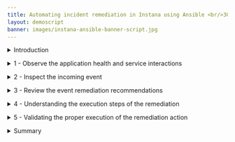 ```yaml
---
title: Automating incident remediation in Instana using Ansible <br/>300-level live demo
layout: demoscript
banner: images/instana-ansible-banner-script.jpg
---
```


<span id="top"></span>

<details markdown="1">

<summary>Introduction</summary>

In this demo, we’ll see how we can analyze an incoming event in Instana and leverage the new Automation Framework (in Open Beta) to automatically remediate the issue using Ansible. Our application is a content management app called Quote of the Day (QotD) that delivers personalized content via a mobile and web channel.  Due to a recent sales promotion the application has been receiving an exponential increase in user traffic. A notification has just been received indicating users are beginning to experience slow response times. We need to investigate and resolve this incoming event before additional users are impacted and to avoid a possible outage.

Let’s get started


<br/>

</details>

<p/>

<details markdown="1">

<summary>1 - Observe the application health and service interactions</summary>

<br/>

| **1.1** | **View golden signals of the QotD application** |
| :--- | :--- |
| **Narration** |Let’s first observe the golden signals of the application. The golden signals consist of a set of four metrics that offer a wide view of the health of a service from the perspective of the end-user or consumer. The four metrics or signals are: Latency, Traffic, Errors and Saturation.|
| **Action** &nbsp; 1.1.1 | Navigate to **Instana** and click the **Applications** perspective icon. <br/> <img src="images/1-1-1.png" width="800" /> |
| **Narration** | An Application Perspective (AP) is a power tool for monitoring alerting, and analysis of a microservice environment. Each AP auto-generates a feature rich monitoring dashboard for the golden signals. It helps organize teams to stay focused on the services they are interested in. Let’s now drill into the Quote of the Day cloud-native application. |
| **Action** &nbsp; 1.1.2 | Click the **Quote of the Day** application. <br/> <img src="images/1-1-2.png" width="800" /> |
| **Action** &nbsp; 1.1.3 | Click the **Summary** tab (1). Set the time period to **Last 10 minutes** (2). Click **Live** (3). <br/> <img src="images/1-1-3.png" width="800" /> |
| **Action** &nbsp; 1.1.4 | Ensure you are on the **Summary** tab. If not, click the **Summary** tab. <br/> <img src="images/1-1-4.png" width="800" /> |
| **Narration** | By starting examining the golden signals you can quickly detect any potential problems that might be directly affecting the behavior of the QotD application.<br/><br/> Observe the increase in both the erroneous call rate (1) and the mean service latency (2). Also notice that in the Top Services chart, the qotd-rating service is now at the top of the list (3) |

<br/>

| **1.2** | **Assess service dependencies** |
| :--- | :--- |
| **Narration** | The golden signals provide an aggregate view of all the services in the application. To drill down into more granular detail we should first understand how the services are interconnected. Instana automatically discovers the relationships between the services and correlates them into a application dependency graph. |
| **Action** &nbsp; 1.2.1 | Click the **Dependencies** tab. <br/> <img src="images/1-2-1.png" width="800" /> |
| **Narration** | We can snow see how the requests are moving through the application in real time. Instana captures 100% of all traces that flow through the application and is able to automatically analyze this information to pin-point hot spots in the request flows.<br/><br/>We can quickly tell if there are some problems with the application because several services are highlighted in yellow and red. From the service dependency graph we can see that the Rating service is having a performance issue. |

**[Go to top](#place1)**

<br/><br/>

</details>

<p/>

<details markdown="1">

<summary>2 - Inspect the incoming event</summary>

<br/>

| **2.1** | **Examine the event details** |
| :--- | :--- |
| **Narration** | Instana determines how the events are related and generates an alert only if the underlying event or group of events could potentially impact an end-user. Let’s examine the critical events detected by Instana. |
| **Action** &nbsp; 2.1.1 | Click the **Events -> Issues** tab. <br/> <img src="images/2-1-1.png" width="800" /> |
| **Action** &nbsp; 2.1.2 | Click on **Pod containers not ready** event <br/> <img src="images/2-1-2.png" width="800" /> |
| **Narration** | Each Instana issue contains the – Severity with start and end times. The chart plots metric values relevant to the problem.  The performance issue is still active and needs to be resolved to address the current end-user experience problems. |

**[Go to top](#place1)**

<br/><br/>

</details>

<p/>

<details markdown="1">

<summary>3 - Review the event remediation recommendations</summary>

Before we take a look at the specific event remediations, let’s first understand how Instana goes beyond pure observability to enables you take remedial action on an incoming event without ever leaving Instana. <br/><br/> This new incident remediation feature is referred to as the Action Framework.  The Action Framework is a collection of capabilities that allow you to define and manage a remediation. The Action Catalog is a central component of the Action Framework that allows you to manage the life cycle of the remediations.  The Action Framework can also interoperate and leverage external automation platforms like Ansible.
<br/>

| **3.1** | **Choose a remediation to execute** |
| :--- | :--- |
| **Narration** | The event page lists the details behind the event. By leveraging the Action Framework however, Instana can automatically fix the issue. The Event Details page is now enriched with a list of potential remedial actions that can be executed right from within Instana to actually resolve this issue. |
| **Action** &nbsp; 3.1.1 | Review the **Recommended Actions** section. <br/> <img src="images/3-1-1.png" width="800" /> |
| **Narration** | The **Recommended Actions** section enumerates an AI-derived list of recommendations, sorted by a confidence score. You can associate any or all of these recommendations to this event by clicking the “+” icon. Since this is a read-only environment we will not be adding this recommendation to the list of actions in the event. The confidence score is derived based on several factors, such as the action definitions, tags, and the meta data from the event. The confidence score attempts to approximate the likelihood that the action will fix this event. The Action Type indicates that the remediation is contained in an Ansible playbook. We will next select a remediation to resolve the current active event. |

<br/>

| **3.2** | **Choose a remediation to execute** |
| :--- | :--- |
| **Narration** | The 'Associated Actions' section is new and provided by the Automation Framework.
When an event is raised, the pre-configured potential remediations also are attached and available in-context to accelerate the MMTF – mean time to fix. We have the option to add additional actions or remove actions if they are no longer relevant to the event. These actions will be persisted with this event. Any future occurrence of this event will then carry these newly configured remediations. |
| **Action** &nbsp; 3.2.1 |View the **Associated Actions** tab (1). Select **Get pod events**. Click **Run** (2). <br/> <img src="images/3-2-1.png" width="800" /> |
| **Narration** | Actions are executed on target nodes or agents. Let’s specify the Instana agent and host on which this action should be executed. |
| **Action** &nbsp; 3.2.2 | Set **Hosts Limit** (1) and **Target Agent** (2) with the values shown. Click **Run action** (3). <br/> <img src="images/3-2-2.png" width="800" /> |
| **Action** &nbsp; 3.2.3 | Click **OK** <br/> <img src="images/img.png" width="800" /> |
| **Narration** | The remediation is now kicked off. Instana will connect with Ansible Tower to initiate the execution of the Ansible playbook. While the playbook is executing let’s take a moment to peek under the hood to understand the Instana-Ansible integration. |

**[Go to top](#place1)**

<br/><br/>

</details>

<p/>

<details markdown="1">

<summary>4 - Understanding the execution steps of the remediation</summary>

<br/>

| **4.1** | **Explore the Instana Action Framework** |
| :--- | :--- |
| **Narration** | The Instana Action Framework bridges the integration between Instana and the Ansible automation platform. You can use this framework to create and manage user-defined automation actions natively in Instana, or leverage any automations already defined in Ansible to automatically remediate incoming events |
| **Action** &nbsp; 4.1.1 | Click the **Automation** icon. <br/> <img src="images/4-1-1.png" width="600" /> |
| **Narration** | The Action Catalog is a key component of the Action Framework. It serves as a repository of all the known remediations, also called actions. You can use the Action Catalog to create new actions or view existing remediations from third-party automation providers, such as Ansible. |
| **Action** &nbsp; 4.1.2 | Click the **Action Catalog** tab. <br/> <img src="images/4-1-2.png" width="800" /> |
| **Narration** | Notice the Action Framework supports three types of actions – a 'Documentation Link' action, a 'Script' action and an 'HTTP' action. <br/><br/> Let’s understand what each of these mean: <br/><br/> • *Documentation Link* action: provides access to the relevant documentation to diagnose or remediate a known issue directly from the event context <br/> • *Script* action: an automation script that can run on your agent using a Script Action Sensor that is part of the automation framework <br/> • *HTTP* action: specifies HTTP calls to invoke webhooks or other REST APIs on your agent by using the new HTTP action sensor. <br/><br/> The Instana-Action Framework synchronizes with the Red Hat Ansible Automation Platform (RHAAP) and imports the pre-defined Ansible playbooks. The ingested Ansible playbooks are categorized in the Instana Action Catalog as Ansible actions to denote that they actually exist in RHAAP. Let’s examine a sample remediation. |
| **Action** &nbsp; 4.1.3 | Point out the **Ansible** action (1). Delete **active-stress-test** (2). <br/> <img src="images/4-1-3.png" width="800" /> |

<br/>

| **4.2** | **View the available Ansible playbooks** |
| :--- | :--- |
| **Narration** | Automation Controller is the command-and-control center for RHAAP. It serves as a central location to configure and manage how automation runs across your enterprise infrastructure using job templates. |
| **Action** &nbsp; 3.2.1 | On the RHAAP console, click **Resources** (1) and then **Templates** (2). <br/> <img src="images/4-2-1.png" width="800" /> |

**[Go to top](#place1)**

<br/><br/>

</details>

<p/>

<details markdown="1">

<summary>5 - Validating the proper execution of the remediation action</summary>

<br/>

| **5.1** | **Check the execution status of the remediation flow** |
| :--- | :--- |
| **Action** &nbsp; 5.1.1 | Click **Action History page**. <br/> <img src="images/5-1-1.png" width="400" /> |
| **Action** &nbsp; 5.1.2 | Click **View Log**. <br/> <img src="images/5-1-2.png" width="600" /> |
| **Narration** | Each action has at least two log entries – the 'Start' and 'Stop' entries. The log output displays the steps of the script execution to help track the execution progress of the remediation. |
| **Action** &nbsp; 5.1.3 | Click the **End running action** log entry (1). Check for **success** (2). <br/> <img src="images/5-1-3.png" width="600" /> |

<br/>

| **5.2** | **Monitor the status of the Ansible playbook execution** |
| :--- | :--- |
| **Narration** | The SRE does not really need to go to Ansible at all. The SRE can stay within Instana to perform all the remediation work. However, if there are failures, it helps to understand the state of Ansible and ensure that the connectivity between Instana and Ansible is properly synchronized. |
| **Action** &nbsp; 5.2.1 | On the Ansible console tab, click **Dashboard** (1) and then **Jobs** (2). Look for **list-cpu-processes** (3). <br/> <img src="images/5-2-1.png" width="800" /> <br/> <img src="images/5-2-2.png" width="800" /> |

**[Go to top](#place1)**

<br/><br/>

</details>

<p/>

<details markdown="1">

<summary>Summary</summary>

In this demo, we showed how the new Automation Framework elevates Instana beyond just an observability tool that does rapid root cause analysis, to also include incident resolution. The Instana-Ansible integration enables IT ops teams to automatically execute remedial actions in a timely manner, directly from within Instana without having to hop across other automation tools. This feature accelerates the time to fix an incident and drastically reduces downtime.

**[Go to top](#place1)**

<br/><br/>

</details>